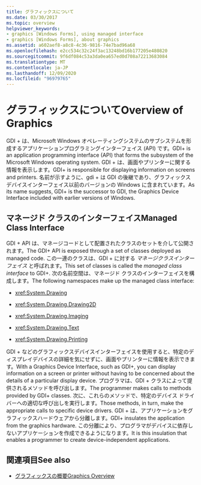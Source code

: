 ```yaml
---
title: グラフィックスについて
ms.date: 03/30/2017
ms.topic: overview
helpviewer_keywords:
- graphics [Windows Forms], using managed interface
- graphics [Windows Forms], about graphics
ms.assetid: a602aef8-a8c8-4c36-9816-74e7bad96a68
ms.openlocfilehash: e2cc534c32c24f3ac13248bd16b177205e480820
ms.sourcegitcommit: 9f6df084c53a3da0ea657ed0d708a72213683084
ms.translationtype: MT
ms.contentlocale: ja-JP
ms.lasthandoff: 12/09/2020
ms.locfileid: "96979765"
---
```

# <a name="overview-of-graphics"></a><span data-ttu-id="a4eaf-102">グラフィックスについて</span><span class="sxs-lookup"><span data-stu-id="a4eaf-102">Overview of Graphics</span></span>
<span data-ttu-id="a4eaf-103">GDI + は、Microsoft Windows オペレーティングシステムのサブシステムを形成するアプリケーションプログラミングインターフェイス (API) です。</span><span class="sxs-lookup"><span data-stu-id="a4eaf-103">GDI+ is an application programming interface (API) that forms the subsystem of the Microsoft Windows operating system.</span></span> <span data-ttu-id="a4eaf-104">GDI + は、画面やプリンターに関する情報を表示します。</span><span class="sxs-lookup"><span data-stu-id="a4eaf-104">GDI+ is responsible for displaying information on screens and printers.</span></span> <span data-ttu-id="a4eaf-105">名前が示すように、gdi + は GDI の後継であり、グラフィックスデバイスインターフェイス以前のバージョンの Windows に含まれています。</span><span class="sxs-lookup"><span data-stu-id="a4eaf-105">As its name suggests, GDI+ is the successor to GDI, the Graphics Device Interface included with earlier versions of Windows.</span></span>  
  
## <a name="managed-class-interface"></a><span data-ttu-id="a4eaf-106">マネージド クラスのインターフェイス</span><span class="sxs-lookup"><span data-stu-id="a4eaf-106">Managed Class Interface</span></span>  
 <span data-ttu-id="a4eaf-107">GDI + API は、マネージコードとして配置されたクラスのセットを介して公開されます。</span><span class="sxs-lookup"><span data-stu-id="a4eaf-107">The GDI+ API is exposed through a set of classes deployed as managed code.</span></span> <span data-ttu-id="a4eaf-108">この一連のクラスは、GDI + に対する *マネージクラスインターフェイス* と呼ばれます。</span><span class="sxs-lookup"><span data-stu-id="a4eaf-108">This set of classes is called the *managed class interface* to GDI+.</span></span> <span data-ttu-id="a4eaf-109">次の名前空間は、マネージド クラスのインターフェイスを構成します。</span><span class="sxs-lookup"><span data-stu-id="a4eaf-109">The following namespaces make up the managed class interface:</span></span>  
  
- <xref:System.Drawing>  
  
- <xref:System.Drawing.Drawing2D>  
  
- <xref:System.Drawing.Imaging>  
  
- <xref:System.Drawing.Text>  
  
- <xref:System.Drawing.Printing>  
  
 <span data-ttu-id="a4eaf-110">GDI + などのグラフィックスデバイスインターフェイスを使用すると、特定のディスプレイデバイスの詳細を気にせずに、画面やプリンターに情報を表示できます。</span><span class="sxs-lookup"><span data-stu-id="a4eaf-110">With a Graphics Device Interface, such as GDI+, you can display information on a screen or printer without having to be concerned about the details of a particular display device.</span></span> <span data-ttu-id="a4eaf-111">プログラマは、GDI + クラスによって提供されるメソッドを呼び出します。</span><span class="sxs-lookup"><span data-stu-id="a4eaf-111">The programmer makes calls to methods provided by GDI+ classes.</span></span> <span data-ttu-id="a4eaf-112">次に、これらのメソッドで、特定のデバイス ドライバーへの適切な呼び出しを実行します。</span><span class="sxs-lookup"><span data-stu-id="a4eaf-112">Those methods, in turn, make the appropriate calls to specific device drivers.</span></span> <span data-ttu-id="a4eaf-113">GDI + は、アプリケーションをグラフィックスハードウェアから分離します。</span><span class="sxs-lookup"><span data-stu-id="a4eaf-113">GDI+ insulates the application from the graphics hardware.</span></span> <span data-ttu-id="a4eaf-114">この分離により、プログラマがデバイスに依存しないアプリケーションを作成できるようになります。</span><span class="sxs-lookup"><span data-stu-id="a4eaf-114">It is this insulation that enables a programmer to create device-independent applications.</span></span>  
  
## <a name="see-also"></a><span data-ttu-id="a4eaf-115">関連項目</span><span class="sxs-lookup"><span data-stu-id="a4eaf-115">See also</span></span>

- [<span data-ttu-id="a4eaf-116">グラフィックスの概要</span><span class="sxs-lookup"><span data-stu-id="a4eaf-116">Graphics Overview</span></span>](graphics-overview-windows-forms.md)
